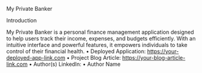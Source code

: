 My Private Banker

Introduction

My Private Banker is a personal finance management application designed to help users track their income, expenses, and budgets efficiently. With an intuitive interface and powerful features, it empowers individuals to take control of their financial health.
	•	Deployed Application: https://your-deployed-app-link.com
	•	Project Blog Article: https://your-blog-article-link.com
	•	Author(s) LinkedIn:
	•	Author Name
